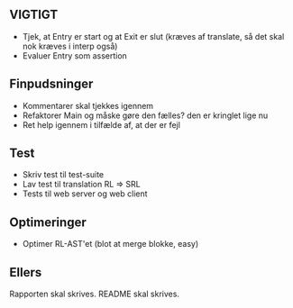 ## VIGTIGT
- Tjek, at Entry er start og at Exit er slut (kræves af translate, så det skal nok kræves i interp også)
- Evaluer Entry som assertion

## Finpudsninger
- Kommentarer skal tjekkes igennem
- Refaktorer Main og måske gøre den fælles? den er kringlet lige nu
- Ret help igennem i tilfælde af, at der er fejl

## Test
- Skriv test til test-suite
- Lav test til translation RL => SRL
- Tests til web server og web client

## Optimeringer
- Optimer RL-AST'et (blot at merge blokke, easy)

## Ellers
Rapporten skal skrives.
README skal skrives.
